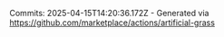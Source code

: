 Commits: 2025-04-15T14:20:36.172Z - Generated via https://github.com/marketplace/actions/artificial-grass
<br>
